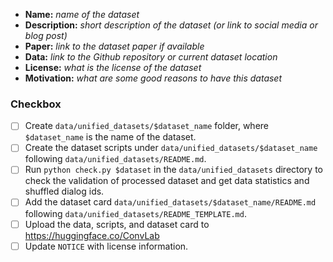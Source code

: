 - **Name:** *name of the dataset*
- **Description:** *short description of the dataset (or link to social media or blog post)*
- **Paper:** *link to the dataset paper if available*
- **Data:** *link to the Github repository or current dataset location*
- **License:** *what is the license of the dataset*
- **Motivation:** *what are some good reasons to have this dataset*


### Checkbox

- [ ] Create `data/unified_datasets/$dataset_name` folder, where `$dataset_name` is the name of the dataset.
- [ ] Create the dataset scripts under `data/unified_datasets/$dataset_name` following `data/unified_datasets/README.md`.
- [ ] Run `python check.py $dataset` in the `data/unified_datasets` directory to check the validation of processed dataset and get data statistics and shuffled dialog ids.
- [ ] Add the dataset card `data/unified_datasets/$dataset_name/README.md` following `data/unified_datasets/README_TEMPLATE.md`.
- [ ] Upload the data, scripts, and dataset card to https://huggingface.co/ConvLab
- [ ] Update `NOTICE` with license information.

